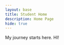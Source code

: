 ```yaml
---
layout: base
title: Student Home 
description: Home Page
hide: true
---
```


My journey starts here. HI!
